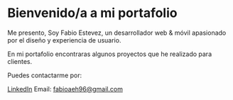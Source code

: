# Bienvenido/a a mi portafolio

Me presento, Soy Fabio Estevez, un desarrollador web & móvil apasionado por el diseño y experiencia de usuario.

En mi portafolio encontraras algunos proyectos que he realizado para clientes.

Puedes contactarme por:

[LinkedIn](https://www.linkedin.com/in/fabioestevezeh/)
Email: fabioaeh96@gmail.com
